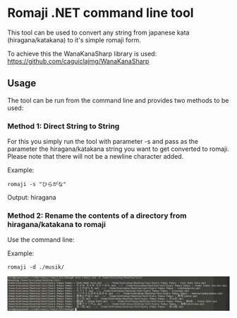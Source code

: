 # Romaji .NET command line tool

This tool can be used to convert any string from japanese kata (hiragana/katakana) to it's simple romaji form.

To achieve this the WanaKanaSharp library is used: https://github.com/caguiclajmg/WanaKanaSharp

## Usage
The tool can be run from the command line and provides two methods to be used:

### Method 1: Direct String to String
For this you simply run the tool with parameter -s and pass as the parameter the hiragana/katakana string you want to get converted to romaji. Please note that 
there will not be a newline character added.

Example:

    romaji -s "ひらがな"

Output: hiragana

### Method 2: Rename the contents of a directory from hiragana/katakana to romaji
Use the command line:

Example:

    romaji -d ./musik/
    
![Image](https://github.com/bietiekay/romaji/raw/master/Bildschirmfoto%20zu%202018-11-22%2016-10-08.png)
